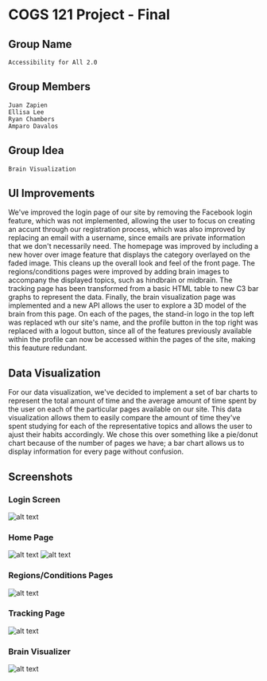 # COGS 121 Project - Final

## Group Name

	Accessibility for All 2.0

## Group Members

	Juan Zapien
	Ellisa Lee
	Ryan Chambers
	Amparo Davalos

## Group Idea

	Brain Visualization

## UI Improvements
We've improved the login page of our site by removing the Facebook login feature, which was not implemented, allowing the user to focus on creating an accunt through our registration process, which was also improved by replacing an email with a username, since emails are private information that we don't necessarily need. The homepage was improved by including a new hover over image feature that displays the category overlayed on the faded image. This cleans up the overall look and feel of the front page. The regions/conditions pages were improved by adding brain images to accompany the displayed topics, such as hindbrain or midbrain. The tracking page has been transformed from a basic HTML table to new C3 bar graphs to represent the data. Finally, the brain visualization page was implemented and a new API allows the user to explore a 3D model of the brain from this page. On each of the pages, the stand-in logo in the top left was replaced wth our site's name, and the profile button in the top right was replaced with a logout button, since all of the features previously available within the profile can now be accessed within the pages of the site, making this feauture redundant.

## Data Visualization
For our data visualization, we've decided to implement a set of bar charts to represent the total amount of time and the average amount of time spent by the user on each of the particular pages available on our site. This data visualization allows them to easily compare the amount of time they've spent studying for each of the representative topics and allows the user to ajust their habits accordingly. We chose this over something like a pie/donut chart because of the number of pages we have; a bar chart allows us to display information for every page without confusion.

## Screenshots

### Login Screen
![alt text](https://github.com/rchamber1/COGS_121_Project/blob/master/milestone6/screenshots/Screenshot%202018-05-30%2005.57.09.png)

### Home Page
![alt text](https://github.com/rchamber1/COGS_121_Project/blob/master/milestone6/screenshots/Screenshot%202018-05-30%2005.57.18.png)
![alt text](https://github.com/rchamber1/COGS_121_Project/blob/master/milestone6/screenshots/Screenshot%202018-05-30%2005.57.25.png)

### Regions/Conditions Pages
![alt text](https://github.com/rchamber1/COGS_121_Project/blob/master/milestone6/screenshots/Screenshot%202018-05-30%2005.58.36.png)

### Tracking Page
![alt text](https://github.com/rchamber1/COGS_121_Project/blob/master/milestone6/screenshots/Screenshot%202018-05-30%2005.58.48.png)

### Brain Visualizer
![alt text](https://github.com/rchamber1/COGS_121_Project/blob/master/milestone6/screenshots/Screenshot%202018-05-30%2005.59.02.png)
